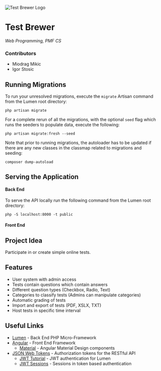 ![Test Brewer Logo](http://oi64.tinypic.com/1zcfpg5.jpg)

# Test Brewer
*Web Programming, PMF CS*
### Contributors
- Miodrag Mikic
- Igor Stosic

## Running Migrations
To run your unresolved migrations, execute the `migrate` Artisan command from the Lumen root directory:
```console
php artisan migrate
```
For a complete rerun of all the migrations, with the optional `seed` flag which runs the seeders to populate data, execute the following:
```console
php artisan migrate:fresh --seed
```
Note that prior to running migrations, the autoloader has to be updated if there are any new classes in the classmap related to migrations and seeding:
```console
composer dump-autoload
```

## Serving the Application
#### Back End
To serve the API locally run the following command from the Lumen root directory:
```console
php -S localhost:8000 -t public
```

#### Front End

## Project Idea
Participate in or create simple online tests.

## Features
- User system with admin access
- Tests contain questions which contain answers
- Different question types (Checkbox, Radio, Text)
- Categories to classify tests (Admins can manipulate categories)
- Automatic grading of tests
- Import and export of tests (PDF, XSLX, TXT)
- Host tests in specific time interval

## Useful Links
* [Lumen](https://lumen.laravel.com/) - Back End PHP Micro-Framework
* [Angular](https://angular.io/) - Front End Framework
	* [Material](https://material.angular.io/) - Angular Material Design components
* [JSON Web Tokens](https://jwt.io/) - Authorization tokens for the RESTful API
	* [JWT Tutorial](https://medium.com/tech-tajawal/2376fd38d454) - JWT authentication for Lumen
	* [JWT Sessions](https://stackoverflow.com/questions/45445980) - Sessions in token based authentication
